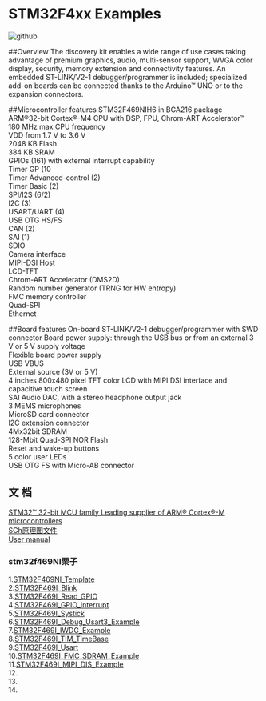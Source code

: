 # STM32F4xx Examples


![github](https://github.com/TyMaker/STM32F4xx/blob/master/STM32F469I-DISCO/Documentation/Picture/en.stm32f469i-disco.jpg "github")

##Overview
The discovery kit enables a wide range of use cases taking advantage of premium graphics, audio, multi-sensor support, WVGA color display, security, memory extension and connectivity features. An embedded ST-LINK/V2-1 debugger/programmer is included; specialized add-on boards can be connected thanks to the Arduino™ UNO or to the expansion connectors.



##Microcontroller features
STM32F469NIH6 in BGA216 package <br>
ARM®32-bit Cortex®-M4 CPU with DSP, FPU, Chrom-ART Accelerator™ <br>
180 MHz max CPU frequency <br>
VDD from 1.7 V to 3.6 V <br>
2048 KB Flash <br>
384 KB SRAM <br>
GPIOs (161) with external interrupt capability <br>
Timer GP (10 <br>
Timer Advanced-control (2) <br>
Timer Basic (2) <br>
SPI/I2S (6/2) <br>
I2C (3) <br>
USART/UART (4) <br>
USB OTG HS/FS <br>
CAN (2) <br>
SAI (1) <br>
SDIO <br>
Camera interface <br>
MIPI-DSI Host <br>
LCD-TFT <br>
Chrom-ART Accelerator (DMS2D) <br>
Random number generator (TRNG for HW entropy) <br>
FMC memory controller <br>
Quad-SPI <br>
Ethernet <br>


##Board features
On-board ST-LINK/V2-1 debugger/programmer with SWD connector Board power supply: through the USB bus or from an external 3 V or 5 V supply voltage <br>
Flexible board power supply <br>
USB VBUS <br>
External source (3V or 5 V) <br>
4 inches 800x480 pixel TFT color LCD with MIPI DSI interface and capacitive touch screen <br>
SAI Audio DAC, with a stereo headphone output jack <br>
3 MEMS microphones <br>
MicroSD card connector <br>
I2C extension connector <br>
4Mx32bit SDRAM <br>
128-Mbit Quad-SPI NOR Flash <br>
Reset and wake-up buttons <br>
5 color user LEDs <br>
USB OTG FS with Micro-AB connector <br>

## 文 档
[STM32™ 32-bit MCU family Leading supplier of ARM® Cortex®-M microcontrollers
](https://github.com/TyMaker/STM32F4xx/tree/master/STM32F469I-DISCO/Documentation/en.brstm32.pdf)<br />
[SCh原理图文件](https://github.com/TyMaker/STM32F4xx/tree/master/STM32F469I-DISCO/Documentation/STM32F469I-DISCO-sch.pdf)<br />
[User manual ](https://github.com/TyMaker/STM32F4xx/blob/master/STM32F469I-DISCO/Documentation/en.DM00236781.pdf)<br />


### stm32f469NI栗子
1.[STM32F469NI_Template](https://github.com/TyMaker/STM32F4xx/tree/master/STM32F469I-DISCO/Projects/STM32F469I_Template)<br />
2.[STM32F469I_Blink](https://github.com/TyMaker/STM32F4xx/tree/master/STM32F469I-DISCO/Projects/STM32F469I_Blink)<br />
3.[STM32F469I_Read_GPIO](https://github.com/TyMaker/STM32F4xx/tree/master/STM32F469I-DISCO/Projects/STM32F469I_Read_GPIO)<br />
4.[STM32F469I_GPIO_interrupt](https://github.com/TyMaker/STM32F4xx/tree/master/STM32F469I-DISCO/Projects/STM32F469I_GPIO_interrupt)<br />
5.[STM32F469I_Systick](https://github.com/TyMaker/STM32F4xx/tree/master/STM32F469I-DISCO/Projects/STM32F469I_Systick)<br />
6.[STM32F469I_Debug_Usart3_Example](https://github.com/TyMaker/STM32F4xx/tree/master/STM32F469I-DISCO/Projects/STM32F469I_Debug_Usart3_Example)<br />
7.[STM32F469I_IWDG_Example](https://github.com/TyMaker/STM32F4xx/tree/master/STM32F469I-DISCO/Projects/STM32F469I_IWDG_Example)<br />
8.[STM32F469I_TIM_TimeBase](https://github.com/TyMaker/STM32F4xx/tree/master/STM32F469I-DISCO/Projects/STM32F469I_TIM_TimeBase)<br />
9.[STM32F469I_Usart](https://github.com/TyMaker/STM32F4xx/tree/master/STM32F469I-DISCO/Projects/STM32F469I_Usart)<br />
10.[STM32F469I_FMC_SDRAM_Example](https://github.com/TyMaker/STM32F4xx/tree/master/STM32F469I-DISCO/Projects/STM32F469I_FMC_SDRAM_Example)<br />
11.[STM32F469I_MIPI_DIS_Example](https://github.com/TyMaker/STM32F4xx/tree/master/STM32F469I-DISCO/Projects/STM32F469I_MIPI_DIS_Example)<br />
12.[]()<br />
13.[]()<br />
14.[]()<br />

